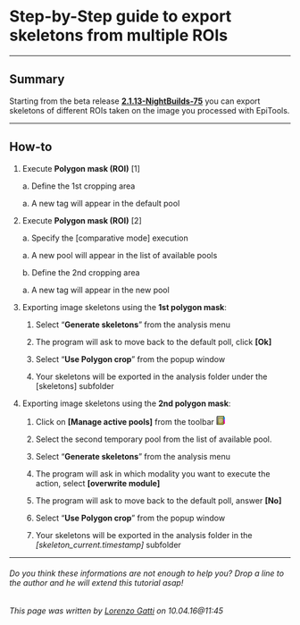 # Step-by-Step guide to export skeletons from multiple ROIs


---------------------------------------
## Summary
Starting from the beta release [**2.1.13-NightBuilds-75**](https://github.com/epitools/epitools-misc) you can export skeletons of different ROIs taken on the image you processed with EpiTools.

---------------------------------------
## How-to

1. Execute **Polygon mask (ROI)** [1]  
	
	a. Define the 1st cropping area
	
	a. A new tag will appear in the default pool	
	
2. Execute **Polygon mask (ROI)** [2]
	
	a. Specify the [comparative mode] execution 
	
	a. A new pool will appear in the list of available pools
	
	b. Define the 2nd cropping area
	
	a. A new tag will appear in the new pool


3. Exporting image skeletons using the **1st polygon mask**:
    
    1. Select “**Generate skeletons**” from the analysis menu
    
    2. The program will ask to move back to the default poll, click **[Ok]**
    
    3. Select “**Use Polygon crop**” from the popup window
    
    4. Your skeletons will be exported in the analysis folder under the [skeletons] subfolder


4. Exporting image skeletons using the **2nd polygon mask**:
    
    1. Click on **[Manage active pools]** from the toolbar ![Export an ovlerlay](../Images/book_addresses.png) 
    
    2. Select the second temporary pool from the list of available pool.
    
    3. Select “**Generate skeletons**” from the analysis menu
    
    4. The program will ask in which modality you want to execute the action, select **[overwrite module]**
    
    5. The program will ask to move back to the default poll, answer **[No]**
    
    6. Select “**Use Polygon crop**” from the popup window
    
    7. Your skeletons will be exported in the analysis folder in the *[skeleton_current.timestamp]* subfolder


---------------------------------------
######  Do you think these informations are not enough to help you? Drop a line to the author and he will extend this tutorial asap!

###### This page was written by [Lorenzo Gatti](mailto:lorenzo.gatti@alumni.ethz.ch) on 10.04.16@11:45



<script>
  (function(i,s,o,g,r,a,m){i['GoogleAnalyticsObject']=r;i[r]=i[r]||function(){
  (i[r].q=i[r].q||[]).push(arguments)},i[r].l=1*new Date();a=s.createElement(o),
  m=s.getElementsByTagName(o)[0];a.async=1;a.src=g;m.parentNode.insertBefore(a,m)
  })(window,document,'script','//www.google-analytics.com/analytics.js','ga');

  ga('create', 'UA-55332946-1', 'auto');
  ga('send', 'pageview');

</script>

